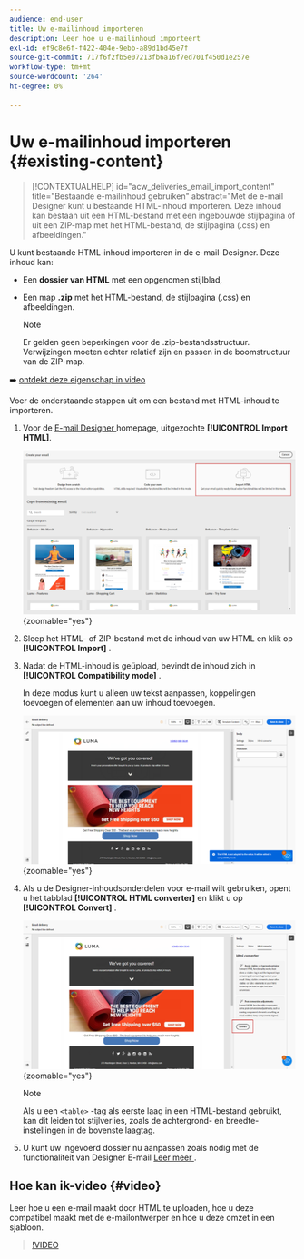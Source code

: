 ```yaml
---
audience: end-user
title: Uw e-mailinhoud importeren
description: Leer hoe u e-mailinhoud importeert
exl-id: ef9c8e6f-f422-404e-9ebb-a89d1bd45e7f
source-git-commit: 717f6f2fb5e07213fb6a16f7ed701f450d1e257e
workflow-type: tm+mt
source-wordcount: '264'
ht-degree: 0%

---
```


# Uw e-mailinhoud importeren {#existing-content}

>[!CONTEXTUALHELP]
>id="acw_deliveries_email_import_content"
>title="Bestaande e-mailinhoud gebruiken"
>abstract="Met de e-mail Designer kunt u bestaande HTML-inhoud importeren. Deze inhoud kan bestaan uit een HTML-bestand met een ingebouwde stijlpagina of uit een ZIP-map met het HTML-bestand, de stijlpagina (.css) en afbeeldingen."

U kunt bestaande HTML-inhoud importeren in de e-mail-Designer. Deze inhoud kan:

* Een **dossier van HTML** met een opgenomen stijlblad,
* Een map **.zip** met het HTML-bestand, de stijlpagina (.css) en afbeeldingen.

  >[!NOTE]
  >
  >Er gelden geen beperkingen voor de .zip-bestandsstructuur. Verwijzingen moeten echter relatief zijn en passen in de boomstructuur van de ZIP-map.

➡️ [ ontdekt deze eigenschap in video ](#video)

Voer de onderstaande stappen uit om een bestand met HTML-inhoud te importeren.

1. Voor de [ E-mail Designer ](get-started-email-designer.md) homepage, uitgezochte **[!UICONTROL Import HTML]**.

   ![](assets/html-import.png){zoomable="yes"}

1. Sleep het HTML- of ZIP-bestand met de inhoud van uw HTML en klik op **[!UICONTROL Import]** .

1. Nadat de HTML-inhoud is geüpload, bevindt de inhoud zich in **[!UICONTROL Compatibility mode]** .

   In deze modus kunt u alleen uw tekst aanpassen, koppelingen toevoegen of elementen aan uw inhoud toevoegen.

   ![](assets/html-imported.png){zoomable="yes"}

1. Als u de Designer-inhoudsonderdelen voor e-mail wilt gebruiken, opent u het tabblad **[!UICONTROL HTML converter]** en klikt u op **[!UICONTROL Convert]** .

   ![](assets/html-imported-2.png){zoomable="yes"}

   >[!NOTE]
   >
   > Als u een `<table>` -tag als eerste laag in een HTML-bestand gebruikt, kan dit leiden tot stijlverlies, zoals de achtergrond- en breedte-instellingen in de bovenste laagtag.

1. U kunt uw ingevoerd dossier nu aanpassen zoals nodig met de functionaliteit van Designer E-mail [ Leer meer ](content-components.md).

## Hoe kan ik-video {#video}

Leer hoe u een e-mail maakt door HTML te uploaden, hoe u deze compatibel maakt met de e-mailontwerper en hoe u deze omzet in een sjabloon.

>[!VIDEO](https://video.tv.adobe.com/v/3427633/?quality=12)
